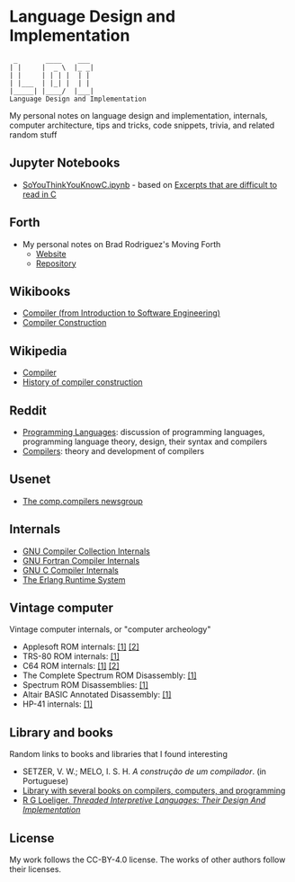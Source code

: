 # Language Design and Implementation

     _       ____    ___ 
    | |     |  _ \  |_ _|
    | |     | | | |  | | 
    | |___  | |_| |  | | 
    |_____| |____/  |___|
    Language Design and Implementation

My personal notes on language design and implementation, internals, computer architecture, tips and tricks, code snippets, trivia, and related random stuff


## Jupyter Notebooks

* [SoYouThinkYouKnowC.ipynb](SoYouThinkYouKnowC.ipynb) - based on [Excerpts that are difficult to read in C](https://wordsandbuttons.online/so_you_think_you_know_c.html)


## Forth

* My personal notes on Brad Rodriguez's Moving Forth
    * [Website](https://efurlanm.github.io/ldi/tree/main/forth/docs/index.html)
    * [Repository](https://efurlanm.github.io/ldi/tree/main/forth/)


## Wikibooks

* [Compiler (from Introduction to Software Engineering)](https://en.wikibooks.org/wiki/Introduction_to_Software_Engineering/Tools/Compiler)
* [Compiler Construction](https://en.wikibooks.org/wiki/Compiler_Construction)


## Wikipedia

* [Compiler](https://en.wikipedia.org/wiki/Compiler)
* [History of compiler construction](https://en.wikipedia.org/wiki/History_of_compiler_construction)


## Reddit

* [Programming Languages](http://www.reddit.com/r/ProgrammingLanguages/): discussion of programming languages, programming language theory, design, their syntax and compilers
* [Compilers](http://www.reddit.com/r/Compilers/): theory and development of compilers


## Usenet

* [The comp.compilers newsgroup](https://compilers.iecc.com/)


## Internals

* [GNU Compiler Collection Internals](https://gcc.gnu.org/onlinedocs/gccint.pdf)
* [GNU Fortran Compiler Internals](https://gcc.gnu.org/onlinedocs/gfc-internals/)
* [GNU C Compiler Internals](https://en.wikibooks.org/wiki/GNU_C_Compiler_Internals)
* [The Erlang Runtime System](http://blog.stenmans.org/theBeamBook/#_the_erlang_virtual_machine_beam)


## Vintage computer

Vintage computer internals, or "computer archeology"

* Applesoft ROM internals: [[1]](http://www.txbobsc.com/scsc/scdocumentor/) [[2]](https://6502disassembly.com/a2-rom/)
* TRS-80 ROM internals: [[1]](https://www.trs-80.com/wordpress/disassembled-rom/)
* C64 ROM internals: [[1]](https://www.pagetable.com/c64ref/c64disasm/) [[2]](https://github.com/tgiphil/c64rom)
* The Complete Spectrum ROM Disassembly: [[1]](https://archive.org/details/CompleteSpectrumROMDisassemblyThe)
* Spectrum ROM Disassemblies: [[1]](https://github.com/ZXSpectrumVault/rom-disassemblies)
* Altair BASIC Annotated Disassembly: [[1]](http://altairbasic.org/)
* HP-41 internals: [[1]](http://github.com/efurlanm/ml/tree/master/hp41)


## Library and books

Random links to books and libraries that I found interesting

* SETZER, V. W.; MELO, I. S. H. *A construção de um compilador*. (in Portuguese)
* [Library with several books on compilers, computers, and programming](https://vdoc.pub/search/compiler)
* [R G Loeliger. *Threaded Interpretive Languages: Their Design And Implementation*](https://vdoc.pub/documents/threaded-interpretive-languages-their-design-and-implementation-1seph9gct7uo)


## License

My work follows the CC-BY-4.0 license. The works of other authors follow their licenses.
